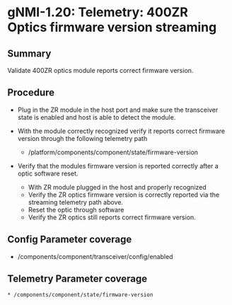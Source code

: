 # gNMI-1.20: Telemetry: 400ZR Optics firmware version streaming

## Summary

Validate 400ZR optics module reports correct firmware version.

## Procedure

*   Plug in the ZR module in the host port and make sure the transceiver 
    state is enabled and host is able to detect the module.
*   With the module correctly recognized verify it reports correct firmware
    version through the following telemetry path
    *   /platform/components/component/state/firmware-version

*   Verify that the modules firmware version is reported correctly after a
    optic software reset.

    *   With ZR module plugged in the host and properly recognized 
    *   Verify the ZR optics firmware version is correctly reported via the 
        streaming telemetry path above.
    *   Reset the optic through software
    *   Verify the ZR optics still reports correct firmware version. 

## Config Parameter coverage

*   /components/component/transceiver/config/enabled

## Telemetry Parameter coverage

    * /components/component/state/firmware-version